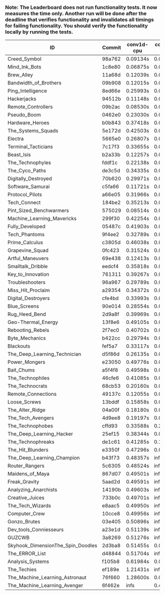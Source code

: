 ### Note: The Leaderboard does not run functionality tests. It now measures the time only. Another run will be done after the deadline that verifies functionality and invalidates all timings for failing functionality. You should verify the functionality locally by running the tests.

|ID|Commit|conv1d-cpu|conv1d-gpu|DWSPConv2D-gpu|gemm-gpu|avg|
|-|-|-|-|-|-|-|
|Creed_Symbol|98a762|0.09134s|0.04753s|3.25888s|1.97156s|1.34233s|
|Mind_Ink_Bots|1c8e80|0.06875s|0.06682s|3.27337s|2.01462s|1.35589s|
|Brew_Alley|11a68d|0.12039s|0.04898s|3.29788s|1.99074s|1.36450s|
|Bandwidth_of_Brothers|09b908|0.12015s|0.06934s|3.27012s|2.02740s|1.37175s|
|Ping_Intelligence|8ed66e|0.25993s|0.05912s|3.24867s|2.01599s|1.39593s|
|Hackerjacks|94512b|0.11148s|0.06554s|3.33644s|2.08028s|1.39844s|
|Remote_Controllers|09b2ac|0.08530s|0.04801s|3.51608s|2.07874s|1.43203s|
|Pseudo_Boom|0462e0|0.23030s|0.04872s|3.31663s|2.16126s|1.43923s|
|Hardware_Heroes|b0b843|0.37418s|0.07645s|3.05389s|2.26251s|1.44176s|
|The_Systems_Squads|5e172d|0.42503s|0.04487s|3.29288s|2.02497s|1.44694s|
|Electra|5665e0|0.26807s|0.09235s|3.35350s|2.11059s|1.45613s|
|Terminal_Tacticians|7c17f3|0.33655s|0.06539s|3.10190s|2.33706s|1.46023s|
|Beast_Isis|b2a33b|0.12257s|0.09490s|3.45381s|2.19304s|1.46608s|
|The_Technophyles|fddf1c|0.22138s|0.04352s|3.50242s|2.09975s|1.46677s|
|The_Cyco_Paths|de3c5d|0.34335s|0.08290s|3.35646s|2.09263s|1.46883s|
|Digitally_Destroyed|70b620|0.29971s|0.06972s|3.40579s|2.19590s|1.49278s|
|Software_Samurai|c5fa66|0.11721s|0.04636s|3.16359s|2.69181s|1.50474s|
|Protocol_Pilots|a66e05|0.31966s|0.07562s|3.40181s|2.22799s|1.50627s|
|Tech_Connect|184be2|0.35213s|0.08529s|3.49970s|2.12292s|1.51501s|
|Pint_Sized_Benchwarmers|575029|0.08514s|0.05656s|3.51074s|2.47055s|1.53075s|
|Machine_Learning_Mavericks|299f30|0.42254s|0.07339s|3.31559s|2.39851s|1.55250s|
|Fully_Developed|05487c|0.41903s|0.06660s|3.36625s|2.36865s|1.55513s|
|Tech_Phantoms|9f4ee2|0.32789s|0.08807s|3.35846s|2.47840s|1.56320s|
|Prime_Calculus|c3805d|0.46038s|0.07496s|3.60405s|2.29038s|1.60744s|
|Grapevine_Squad|0fc423|0.31524s|0.07546s|3.74781s|2.33064s|1.61729s|
|Artful_Maneuvers|69e438|0.12413s|0.07962s|3.80820s|2.47519s|1.62178s|
|Smalltalk_Dribble|eedcf4|0.35818s|0.07573s|3.70961s|2.45295s|1.64912s|
|Key_to_Innovation|761311|0.39267s|0.05528s|3.75825s|2.39332s|1.64988s|
|Troubleshooters|96a967|0.29789s|0.07088s|3.81789s|2.41465s|1.65033s|
|Miss_Hit_Proclaim|a29354|0.34372s|0.07540s|3.80200s|2.38820s|1.65233s|
|Digital_Destroyers|cfe4bd|0.33993s|0.07335s|3.69807s|2.51056s|1.65548s|
|Blue_Screens|90e014|0.28554s|0.07328s|3.77841s|2.52787s|1.66627s|
|Rug_Heed_Bend|2d9a8f|0.39969s|0.05137s|3.65028s|2.57245s|1.66845s|
|Geo-Thermal_Energy|13f8e6|0.49105s|0.08719s|3.77830s|2.32205s|1.66965s|
|Rebooting_Rebels|2f7ec0|0.40702s|0.07540s|3.71965s|2.51278s|1.67871s|
|Byte_Mechanics|b422cc|0.29794s|0.05584s|3.71292s|2.74588s|1.70314s|
|Blackouts|fef5a7|0.33117s|0.07623s|3.78600s|2.72235s|1.72894s|
|The_Deep_Learning_Technician|d5f86d|0.26135s|0.06903s|3.07931s|4.50786s|1.97939s|
|Power_Mongers|e23050|0.49776s|0.04773s|3.26088s|4.67566s|2.12051s|
|Bait_Chums|a5f4f8|0.49598s|0.07024s|3.38279s|4.72955s|2.16964s|
|The_Technophiles|46cfe6|0.41085s|0.06706s|3.76873s|5.09853s|2.33629s|
|The_Technocrats|68cb53|0.20160s|0.08985s|3.44508s|6.32927s|2.51645s|
|Remote_Connections|49137c|0.12055s|0.04754s|infs|4.79092s|infs|
|Loose_Screws|13bddf|0.15858s|0.07477s|infs|2.06750s|infs|
|The_Alter_Ridge|04a00f|0.18180s|0.07764s|infs|4.77951s|infs|
|The_Tech_Avengers|4d9ee8|0.19197s|0.06245s|infs|4.80278s|infs|
|The_Technophobes|cffd93|0.33588s|0.20841s|infs|2.04043s|infs|
|The_Deep_Learning_Hacker|25ef15|0.38344s|0.07775s|infs|4.63849s|infs|
|The_Technophreaks|de1c61|0.41285s|0.16060s|infs|2.12117s|infs|
|The_Hit_Blunders|e3350f|0.47296s|0.07188s|infs|5.11660s|infs|
|The_Deep_Learning_Champion|b43f73|0.48357s|infs|infs|4.69493s|infs|
|Router_Rangers|5c6305|0.48524s|infs|infs|4.69106s|infs|
|Maidens_of_Maya|867d07|0.49501s|infs|infs|4.77532s|infs|
|Freak_Gravity|5aad2d|0.49591s|infs|infs|4.76120s|infs|
|Analyzing_Anarchists|14190b|0.49603s|infs|infs|4.76747s|infs|
|Creative_Juices|733b0c|0.49701s|infs|infs|4.75648s|infs|
|The_Tech_Wizards|e8aac5|0.49950s|infs|infs|4.75592s|infs|
|Computer_Crew|10cce8|0.49956s|infs|infs|4.77665s|infs|
|Gonzo_Brutes|03e405|0.50896s|infs|infs|4.83602s|infs|
|Dev_tools_Conniesseurs|a23e1d|0.51139s|infs|infs|4.82962s|infs|
|GUZCWB|3a8269|0.51276s|infs|infs|4.98874s|infs|
|Skyhook_DimensionThe_Spin_Doodles|2d3ba8|0.51455s|0.06640s|infs|2.54900s|infs|
|The_ERROR_List|d48844|0.51704s|infs|infs|4.85771s|infs|
|Analysis_Systems|f105b8|0.61984s|0.05394s|infs|infs|infs|
|The_Techies|ef189e|1.21431s|infs|infs|4.75913s|infs|
|The_Machine_Learning_Astronaut|76f660|1.28600s|0.07497s|3.04617s|infs|infs|
|The_Machine_Learning_Avenger|6f462e|infs|0.44448s|infs|4.69972s|infs|
